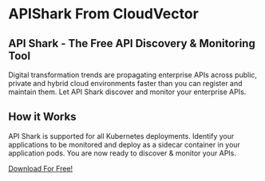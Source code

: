 # APIShark From CloudVector
## API Shark - The Free API Discovery &amp; Monitoring Tool

Digital transformation trends are propagating enterprise APIs across public, private and hybrid cloud environments faster than you can register and maintain them. Let API Shark discover and monitor your enterprise APIs.

## How it Works

API Shark is supported for all Kubernetes deployments. Identify your applications to be monitored and deploy as a sidecar container in your application pods. You are now ready to discover & monitor your APIs.

[Download For Free!](https://www.cloudvector.com/api-shark/)
